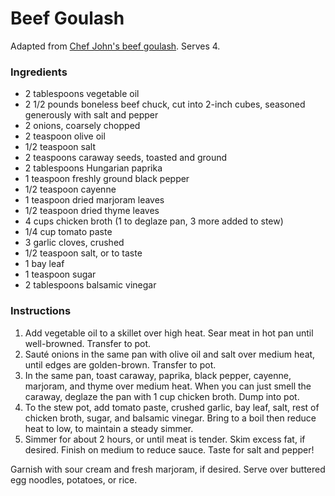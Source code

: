 # Beef Goulash

Adapted from [Chef John's beef goulash](http://foodwishes.blogspot.com/2013/01/beef-goulash-thick-hungarian-soup-thin.html). Serves 4.

### Ingredients

- 2 tablespoons vegetable oil
- 2 1/2 pounds boneless beef chuck, cut into 2-inch cubes, seasoned generously with salt and pepper
- 2 onions, coarsely chopped
- 2 teaspoon olive oil
- 1/2 teaspoon salt
- 2 teaspoons caraway seeds, toasted and ground
- 2 tablespoons Hungarian paprika
- 1 teaspoon freshly ground black pepper
- 1/2 teaspoon cayenne
- 1 teaspoon dried marjoram leaves
- 1/2 teaspoon dried thyme leaves
- 4 cups chicken broth (1 to deglaze pan, 3 more added to stew)
- 1/4 cup tomato paste
- 3 garlic cloves, crushed
- 1/2 teaspoon salt, or to taste
- 1 bay leaf
- 1 teaspoon sugar
- 2 tablespoons balsamic vinegar

### Instructions

1. Add vegetable oil to a skillet over high heat. Sear meat in hot pan until well-browned. Transfer to pot.
2. Sauté onions in the same pan with olive oil and salt over medium heat, until edges are golden-brown. Transfer to pot.
3. In the same pan, toast caraway, paprika, black pepper, cayenne, marjoram, and thyme over medium heat. When you can just smell the caraway, deglaze the pan with 1 cup chicken broth. Dump into pot.
4. To the stew pot, add tomato paste, crushed garlic, bay leaf, salt, rest of chicken broth, sugar, and balsamic vinegar. Bring to a boil then reduce heat to low, to maintain a steady simmer.
5. Simmer for about 2 hours, or until meat is tender. Skim excess fat, if desired. Finish on medium to reduce sauce. Taste for salt and pepper!

Garnish with sour cream and fresh marjoram, if desired. Serve over buttered egg noodles, potatoes, or rice.
